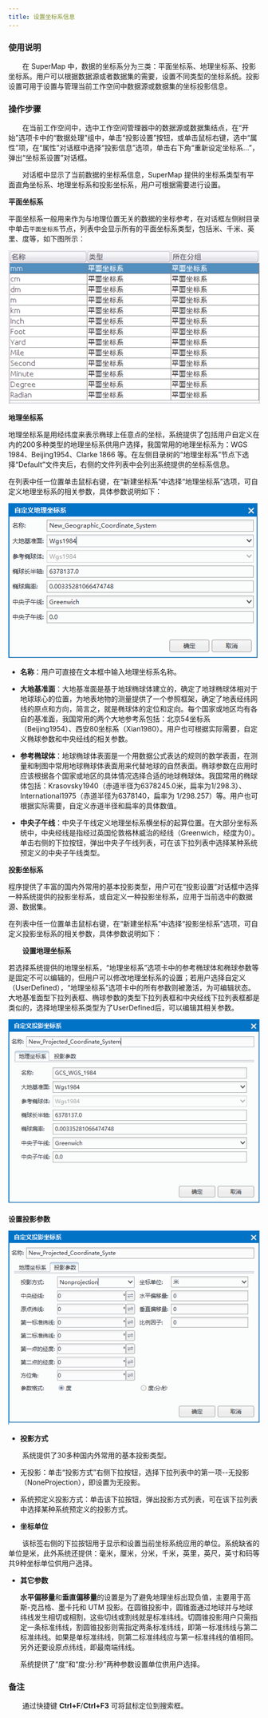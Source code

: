 ```yaml
---
title: 设置坐标系信息
---
```


### 使用说明

　　在 SuperMap 中，数据的坐标系分为三类：平面坐标系、地理坐标系、投影坐标系。用户可以根据数据源或者数据集的需要，设置不同类型的坐标系统。投影设置可用于设置与管理当前工作空间中数据源或数据集的坐标投影信息。

### 操作步骤

　　在当前工作空间中，选中工作空间管理器中的数据源或数据集结点，在“开始”选项卡中的“数据处理”组中，单击“投影设置”按钮，或单击鼠标右键，选中“属性”项，在“属性”对话框中选择“投影信息”选项，单击右下角“重新设定坐标系…”，弹出“坐标系设置”对话框。

　　对话框中显示了当前数据的坐标系信息，SuperMap 提供的坐标系类型有平面直角坐标系、地理坐标系和投影坐标系，用户可根据需要进行设置。

**平面坐标系**

平面坐标系一般用来作为与地理位置无关的数据的坐标参考，在对话框左侧树目录中单击`平面坐标系`节点，列表中会显示所有的平面坐标系类型，包括米、千米、英里、度等，如下图所示：

![](img/PlaneCoordSys.png)

**地理坐标系**

地理坐标系是用经纬度来表示椭球上任意点的坐标，系统提供了包括用户自定义在内的200多种类型的地理坐标系供用户选择，我国常用的地理坐标系为：WGS 1984、Beijing1954、Clarke 1866 等。在左侧目录树的“地理坐标系”节点下选择“Default”文件夹后，右侧的文件列表中会列出系统提供的坐标系信息。

在列表中任一位置单击鼠标右键，在“新建坐标系”中选择“地理坐标系”选项，可自定义地理坐标系的相关参数，具体参数说明如下：

  ![](img/GeoCoordSysSetting.png)

- **名称**：用户可直接在文本框中输入地理坐标系名称。

- **大地基准面**：大地基准面是基于地球椭球体建立的，确定了地球椭球体相对于地球球心的位置，为地表地物的测量提供了一个参照框架，确定了地表经纬网线的原点和方向，简言之，就是椭球体的定位和定向。每个国家或地区均有各自的基准面，我国常用的两个大地参考系包括：北京54坐标系（Beijing1954）、西安80坐标系（Xian1980）。用户也可根据实际需要，自定义椭球参数和中央经线的相关参数。
- **参考椭球体**：地球椭球体表面是一个用数据公式表达的规则的数学表面，在测量和制图中常用地球椭球体表面用来代替地球的自然表面。椭球参数在应用时应该根据各个国家或地区的具体情况选择合适的地球椭球体。我国常用的椭球体包括：Krasovsky1940（赤道半径为6378245.0米，扁率为1/298.3）、International1975（赤道半径为6378140，扁率为 1/298.257）等。用户也可根据实际需要，自定义赤道半径和扁率的具体数值。

- **中央子午线**：中央子午线定义地理坐标系横坐标的起算位置。在大部分坐标系统中，中央经线是指经过英国伦敦格林威治的经线（Greenwich，经度为0）。单击右侧的下拉按钮，弹出中央子午线列表，可在该下拉列表中选择某种系统预定义的中央子午线类型。


**投影坐标系**

程序提供了丰富的国内外常用的基本投影类型，用户可在“投影设置”对话框中选择一种系统提供的投影坐标系，或自定义一种投影坐标系，应用于当前选中的数据源、数据集。

在列表中任一位置单击鼠标右键，在“新建坐标系”中选择“投影坐标系”选项，可自定义投影坐标系的相关参数，具体参数说明如下：

　　**设置地理坐标系**
 
若选择系统提供的地理坐标系，“地理坐标系”选项卡中的参考椭球体和椭球参数等是固定不可以编辑的，但用户可以修改地理坐标系的设置；若用户选择自定义（UserDefined），“地理坐标系”选项卡中的所有参数则被激活，为可编辑状态。大地基准面型下拉列表框、椭球参数的类型下拉列表框和中央经线下拉列表框都是类似的，选择地理坐标系类型为了UserDefined后，可以编辑其相关参数。


  ![](img/PrjCoordSysSetting1.png)


**设置投影参数**

  ![](img/PrjCoordSysSetting2.png)

- **投影方式** 

　　系统提供了30多种国内外常用的基本投影类型。

  - 无投影：单击“投影方式”右侧下拉按钮，选择下拉列表中的第一项--无投影（NoneProjection），即设置为无投影。 
  - 系统预定义投影方式：单击该下拉按钮，弹出投影方式列表，可在该下拉列表中选择某种系统预定义的投影方式。

- **坐标单位** 

　　该标签右侧的下拉按钮用于显示和设置当前坐标系统应用的单位。系统缺省的单位是米，此外系统还提供：毫米，厘米，分米，千米，英里，英尺，英寸和码等共9种坐标单位供用户选择。 

- **其它参数** 

    **水平偏移量**和**垂直偏移量**的设置是为了避免地理坐标出现负值，主要用于高斯-克吕格、墨卡托和 UTM 投影。在圆锥投影中，圆锥面通过地球并与地球纬线发生相切或相割，这些切线或割线就是标准纬线。切圆锥投影用户只需指定一条标准纬线，割圆锥投影则需指定两条标准纬线，即第一标准纬线与第二标准纬线。如果是单标准纬线，则第二标准纬线应与第一标准纬线的值相同。另外还要设原点纬线，即最南端纬线。

    系统提供了“度”和“度:分:秒”两种参数设置单位供用户选择。 

### 备注

　　通过快捷键 **Ctrl+F**/**Ctrl+F3** 可将鼠标定位到搜索框。


